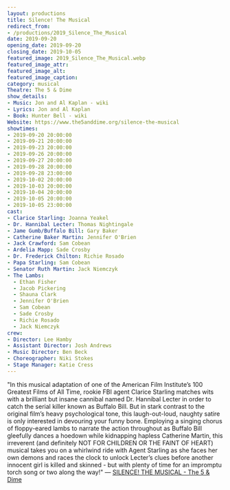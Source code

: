 ```yaml
---
layout: productions
title: Silence! The Musical
redirect_from:
- /productions/2019_Silence_The_Musical
date: 2019-09-20
opening_date: 2019-09-20
closing_date: 2019-10-05
featured_image: 2019_Silence_The_Musical.webp
featured_image_attr:
featured_image_alt:
featured_image_caption:
category: musical
Theatre: The 5 & Dime
show_details:
- Music: Jon and Al Kaplan - wiki
- Lyrics: Jon and Al Kaplan
- Book: Hunter Bell - wiki
Website: https://www.the5anddime.org/silence-the-musical
showtimes:
- 2019-09-20 20:00:00
- 2019-09-21 20:00:00
- 2019-09-23 20:00:00
- 2019-09-26 20:00:00
- 2019-09-27 20:00:00
- 2019-09-28 20:00:00
- 2019-09-28 23:00:00
- 2019-10-02 20:00:00
- 2019-10-03 20:00:00
- 2019-10-04 20:00:00
- 2019-10-05 20:00:00
- 2019-10-05 23:00:00
cast:
- Clarice Starling: Joanna Yeakel
- Dr. Hannibal Lecter: Thomas Nightingale
- Jame Gumb/Buffalo Bill: Gary Baker
- Catherine Baker Martin: Jennifer O'Brien
- Jack Crawford: Sam Cobean
- Ardelia Mapp: Sade Crosby
- Dr. Frederick Chilton: Richie Rosado
- Papa Starling: Sam Cobean
- Senator Ruth Martin: Jack Niemczyk
- The Lambs:
  - Ethan Fisher
  - Jacob Pickering
  - Shauna Clark
  - Jennifer O'Brien
  - Sam Cobean
  - Sade Crosby
  - Richie Rosado
  - Jack Niemczyk
crew:
- Director: Lee Hamby
- Assistant Director: Josh Andrews
- Music Director: Ben Beck
- Choreographer: Niki Stokes
- Stage Manager: Katie Cress
---
```

"In this musical adaptation of one of the American Film Institute’s 100 Greatest Films of All Time, rookie FBI agent Clarice Starling matches wits with a brilliant but insane cannibal named Dr. Hannibal Lecter in order to catch the serial killer known as Buffalo Bill. But in stark contrast to the original film’s heavy psychological tone, this laugh-out-loud, naughty satire is only interested in devouring your funny bone. Employing a singing chorus of floppy-eared lambs to narrate the action throughout as Buffalo Bill gleefully dances a hoedown while kidnapping hapless Catherine Martin, this irreverent (and definitely NOT FOR CHILDREN OR THE FAINT OF HEART) musical takes you on a whirlwind ride with Agent Starling as she faces her own demons and races the clock to unlock Lecter’s clues before another innocent girl is killed and skinned - but with plenty of time for an impromptu torch song or two along the way!" — [SILENCE! THE MUSICAL - The 5 & Dime](https://www.the5anddime.org/silence-the-musical)
